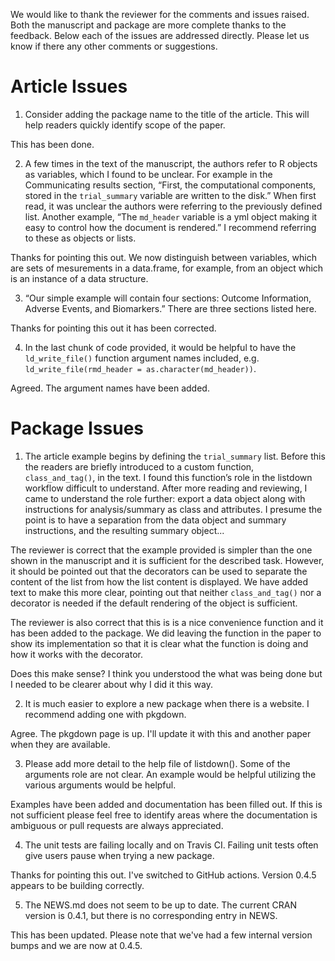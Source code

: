 We would like to thank the reviewer for the comments and issues raised. Both
the manuscript and package are more complete thanks to the feedback.
Below each of the issues are addressed directly. Please let us know
if there any other comments or suggestions.

# Article Issues

1. Consider adding the package name to the title of the article. This will help readers quickly identify scope of the paper.

This has been done.

2. A few times in the text of the manuscript, the authors refer to R objects as variables, which I found to be unclear. For example in the Communicating results section, “First, the computational components, stored in the `trial_summary` variable are written to the disk.” When first read, it was unclear the authors were referring to the previously defined list. Another example, “The `md_header` variable is a yml object making it easy to control how the document is rendered.” I recommend referring to these as objects or lists.

Thanks for pointing this out. We now distinguish between variables, which
are sets of mesurements in a data.frame, for example, from an object which
is an instance of a data structure.

3. “Our simple example will contain four sections: Outcome Information, Adverse Events, and Biomarkers.” There are three sections listed here.

Thanks for pointing this out it has been corrected.

4. In the last chunk of code provided, it would be helpful to have the `ld_write_file()` function argument names included, e.g. `ld_write_file(rmd_header = as.character(md_header))`.

Agreed. The argument names have been added.

# Package Issues

1. The article example begins by defining the `trial_summary` list. Before this the readers are briefly introduced to a custom function, `class_and_tag()`, in the text. I found this function’s role in the listdown workflow difficult to understand. After more reading and reviewing, I came to understand the role further: export a data object along with instructions for analysis/summary as class and attributes. I presume the point is to have a separation from the data object and summary instructions, and the resulting summary object...

The reviewer is correct that the example provided is simpler than
the one shown in the manuscript and it is sufficient for the described 
task. However, it should be pointed out that the decorators can be used
to separate the content of the list from how the list content is displayed. 
We have added text to make this more clear, pointing out that neither
`class_and_tag()` nor a decorator is needed if the default rendering
of the object is sufficient.

The reviewer is also correct that this is is a nice convenience function 
and it has been added to the package. We did leaving the function in the 
paper to show its implementation so that it is clear what the function
is doing and how it works with the decorator.

Does this make sense? I think you understood the what was being done but I 
needed to be clearer about why I did it this way.

2. It is much easier to explore a new package when there is a website. I recommend adding one with pkgdown.

Agree. The pkgdown page is up. I'll update it with this and another paper
when they are available.

3. Please add more detail to the help file of listdown(). Some of the arguments role are not clear. An example would be helpful utilizing the various arguments would be helpful.


Examples have been added and documentation has been filled out. If this is
not sufficient please feel free to identify areas where the documentation is
ambiguous or pull requests are always appreciated.

4. The unit tests are failing locally and on Travis CI. Failing unit tests often give users pause when trying a new package. 

Thanks for pointing this out. I've switched to GitHub actions. Version 0.4.5
appears to be building correctly.

5. The NEWS.md does not seem to be up to date. The current CRAN version is 0.4.1, but there is no corresponding entry in NEWS.

This has been updated. Please note that we've had a few internal version bumps
and we are now at 0.4.5.
